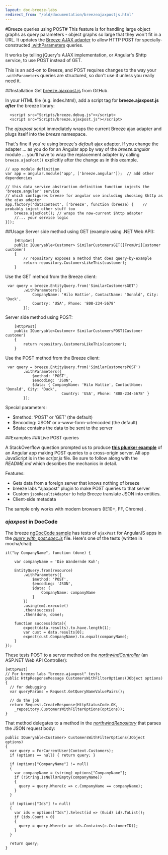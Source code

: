 ```yaml
---
layout: doc-breeze-labs
redirect_from: "/old/documentation/breezeajaxpostjs.html"
---
```

#Breeze queries using POST#
This feature is for handling large object graphs as query parameters - object graphs so large that they won't fit in a URL.
It updates the [Breeze AJAX adapter](/doc-js/server-ajaxadapter) to allow HTTP POST 
for specially-constructed [.withParameters](/doc-js/api-docs/classes/EntityQuery.html#method_withParameters)
 queries.  

It works by telling jQuery's AJAX implementation, or Angular's $http service, to use POST instead of GET.  

This is an add-on to Breeze, and POST requires changes to the way your `.withParameters` queries are structured, so don't use it unless you really need it.

##Installation
Get [breeze.ajaxpost.js](https://github.com/Breeze/breeze.js.labs/blob/master/breeze.ajaxpost.js) from GitHub.

In your HTML file (e.g. index.html), add a script tag for **breeze.ajaxpost.js** ***after*** the breeze library:

      <script src="Scripts/breeze.debug.js"></script>
      <script src="Scripts/breeze.ajaxpost.js"></script>

The *ajaxpost* script immediately wraps the current Breeze ajax adapter and plugs itself into the *breeze* namespace.

That's fine if you're using breeze's *default* ajax adapter. If you change the adapter ... as you do for an Angular app by way of the *breeze.angular* module ... you'll have to wrap the replacement adapter by calling `breeze.ajaxPost()` explicitly after the change as in this example.

    // app module definition
    var app = angular.module('app', ['breeze.angular']);  // add other dependencies

    // this data service abstraction definition function injects the 'breeze.angular' service
    // which configures breeze for angular use including choosing $http as the ajax adapter
    app.factory('datacontext', ['breeze', function (breeze) {    // probably inject other stuff too
        breeze.ajaxPost(); // wraps the now-current $http adapter
        //... your service logic
    }]);

##Usage
Server side method using GET (example using .NET Web API):

        [HttpGet]
        public IQueryable<Customer> SimilarCustomersGET([FromUri]Customer customer)
        {
            // repository exposes a method that does query-by-example
            return repository.CustomersLikeThis(customer);
        }

Use the GET method from the Breeze client:

     var query = breeze.EntityQuery.from('SimilarCustomersGET')
            .withParameters({
                CompanyName: 'Hilo Hattie', ContactName: 'Donald', City: 'Duck', 
                Country: 'USA', Phone: '808-234-5678' 
            });

Server side method using POST:

        [HttpPost]
        public IQueryable<Customer> SimilarCustomersPOST(Customer customer)
        {
            return repository.CustomersLikeThis(customer);
        }

Use the POST method from the Breeze client:

     var query = breeze.EntityQuery.from('SimilarCustomersPOST')
            .withParameters({ 
                $method: 'POST',
                $encoding: 'JSON',
                $data: { CompanyName: 'Hilo Hattie', ContactName: 'Donald', City: 'Duck', 
                             Country: 'USA', Phone: '808-234-5678' } 
            });

Special parameters:

- $method: ‘POST’ or ‘GET’ (the default)
- $encoding: ‘JSON’ or x-www-form-urlencoded (the default)
- $data: contains the data to be sent to the server

##Examples
###Live POST queries

A StackOverflow question prompted us to produce [**this plunker example**](http://plnkr.co/edit/nhXIG62BDJpEJE77oLFT?p=info) of an Angular app making POST queries to a cross-origin server. All app JavaScript is in the *script.js* file. Be sure to follow along with the *README.md* which describes the mechanics in detail.

Features:

* Gets data from a foreign server that knows nothing of breeze
* breeze labs “ajaxpost” plugin to make POST queries to that server
* Custom `jsonResultsAdapter` to help Breeze translate JSON into entities.
* Client-side metadata

<p class="note">The sample only works with modern browsers (IE10+, FF, Chrome) .</p>

### *ajaxpost* in DocCode
The breeze [ngDocCode sample](https://github.com/Breeze/breeze.js.samples/tree/master/node/ngDocCode) has tests of `ajaxPost` for AngularJS apps in the [*query_with_post.spec.js*](https://github.com/Breeze/breeze.js.samples/blob/master/node/ngDocCode/public/test/server_specs/query_with_post.spec.js) file. Here's one of the tests (written in mocha/chai):

    it("by CompanyName", function (done) {

        var companyName = 'Die Wandernde Kuh';

        EntityQuery.from(resource)
            .withParameters({
                $method: 'POST',
                $encoding: 'JSON',
                $data: {
                    CompanyName: companyName
                }
            })
            .using(em).execute()
            .then(success)
            .then(done, done);

        function success(data){
            expect(data.results).to.have.length(1);
            var cust = data.results[0];
            expect(cust.CompanyName).to.equal(companyName);
        }
    });

These tests POST to a server method on the [*northwindController*](https://github.com/Breeze/breeze.js.samples/blob/master/net/DocCode/DocCode/Controllers/NorthwindController.cs#L67)  (an ASP.NET Web API Controller):

    [HttpPost]
    // For breeze labs "breeze.ajaxpost" tests
    public HttpResponseMessage CustomersWithFilterOptions(JObject options) {
      // for debugging
      var queryParams = Request.GetQueryNameValuePairs();

      // do the job
      return Request.CreateResponse(HttpStatusCode.OK,
        _repository.CustomersWithFilterOptions(options));
    }

That method delegates to a method in the [*northwindRepository*](https://github.com/Breeze/breeze.js.samples/blob/master/net/DocCode/DocCode.DataAccess.EF/NorthwindRepository.cs#L51) that parses the JSON request body:

    public IQueryable<Customer> CustomersWithFilterOptions(JObject options)
    {
      var query = ForCurrentUser(Context.Customers);
      if (options == null) { return query; }

      if (options["CompanyName"] != null)
      {
        var companyName = (string) options["CompanyName"];
        if (!String.IsNullOrEmpty(companyName))
        {
          query = query.Where(c => c.CompanyName == companyName);
        }
      }

      if (options["Ids"] != null)
      {
        var ids = options["Ids"].Select(id => (Guid) id).ToList();
        if (ids.Count > 0)
        {
          query = query.Where(c => ids.Contains(c.CustomerID));
        }
      }

      return query;
    }
